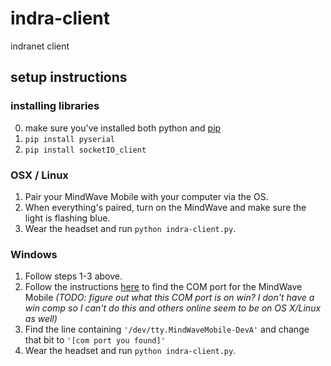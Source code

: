 indra-client
============

indranet client

## setup instructions

### installing libraries

0. make sure you've installed both python and [pip](https://pypi.python.org/pypi/pip)
1. `pip install pyserial`
2. `pip install socketIO_client`

### OSX / Linux

1. Pair your MindWave Mobile with your computer via the OS.
2. When everything's paired, turn on the MindWave and make sure the light is flashing blue.
3. Wear the headset and run `python indra-client.py`.

### Windows
1. Follow steps 1-3 above.
2. Follow the instructions [here](http://plugable.com/2011/07/04/how-to-change-the-com-port-for-a-usb-serial-adapter-on-windows-7) to find the COM port for the MindWave Mobile *(TODO: figure out what this COM port is on win? I don't have a win comp so I can't do this and others online seem to be on OS X/Linux as well)*
3. Find the line containing `'/dev/tty.MindWaveMobile-DevA'` and change that bit to `'[com port you found]'`
4. Wear the headset and run `python indra-client.py`.
